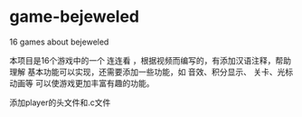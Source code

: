 # game-bejeweled
16 games about bejeweled

本项目是16个游戏中的一个   连连看  ，根据视频而编写的，有添加汉语注释，帮助理解
基本功能可以实现，还需要添加一些功能，如 音效、积分显示、 关卡、光标动画等
可以使游戏更加丰富有趣的功能。

添加player的头文件和.c文件
